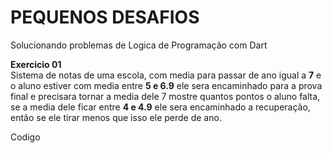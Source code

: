 # PEQUENOS DESAFIOS 

Solucionando problemas de Logica de Programação com Dart

**Exercicio 01** <br>
Sistema de notas de uma escola, com media para passar de ano igual a **7** e o aluno estiver com media entre **5 e 6.9** ele sera encaminhado para a prova final e precisara tornar a media dele 7 mostre quantos pontos o aluno falta, se a media dele ficar entre **4 e 4.9** ele sera encaminhado a recuperação, então se ele tirar menos que isso ele perde de ano.

Codigo
```dart
```
